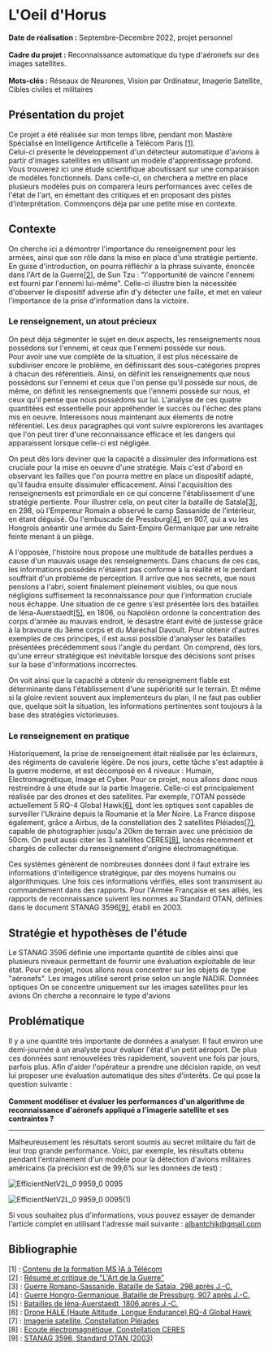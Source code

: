 # L'Oeil d'Horus

**Date de réalisation :** Septembre-Decembre 2022, projet personnel  
<br>
**Cadre du projet :** Reconnaissance automatique du type d'aéronefs sur des images satellites.  
<br>
**Mots-clés :** Réseaux de Neurones, Vision par Ordinateur, Imagerie Satellite, Cibles civiles et militaires  

## Présentation du projet
Ce projet a été réalisée sur mon temps libre, pendant mon Mastère Spécialisé en Intelligence Artificelle à Télécom Paris [[1]](#ref1).  
Celui-ci présente le développement d'un détecteur automatique d'avions à partir d'images satellites en utilisant un modèle d'apprentissage profond.
Vous trouverez ici une étude scientifique aboutissant sur une comparaison de modèles fonctionnels.
Dans celle-ci, on cherchera a mettre en place plusieurs modèles puis on comparera leurs performances avec celles de l'état de l'art, en émettant des critiques et en proposant des pistes d'interprétation. Commençons déja par une petite mise en contexte.  

## Contexte  
On cherche ici a démontrer l'importance du renseignement pour les armées, ainsi que son rôle dans la mise en place d'une stratégie pertiente. En guise d'introduction, on pourra réfléchir a la phrase suivante, énoncée dans l'Art de la Guerre[[2]](#ref2), de Sun Tzu : "l'opportunité de vaincre l'ennemi est fourni par l'ennemi lui-même". Celle-ci illustre bien la nécessitée d'observer le dispositif adverse afin d'y détecter une faille, et met en valeur l'importance de la prise d'information dans la victoire.  

### Le renseignement, un atout précieux  
On peut déja ségmenter le sujet en deux aspects, les renseignements nous possédons sur l'ennemi, et ceux que l'ennemi possède sur nous.  
Pour avoir une vue complète de la situation, il est plus nécessaire de subdiviser encore le problème, en définissant des sous-catégories propres à chacun des référentiels. Ainsi, on définit les renseignements que nous possèdons sur l'ennemi et ceux que l'on pense qu'il possède sur nous, de même, on définit les renseignements que l'ennemi possède sur nous, et ceux qu'il pense que nous possédons sur lui. L'analyse de ces quatre quantitées est essentielle pour appréhender le succès ou l'échec des plans mis en oeuvre. Interessons nous maintenant aux élements de notre référentiel. Les deux paragraphes qui vont suivre explorerons les avantages que l'on peut tirer d'une reconnaissance efficace et les dangers qui apparaissent lorsque celle-ci est négligée.  

On peut dès lors deviner que la capacité a dissimuler des informations est cruciale pour la mise en oeuvre d'une stratégie. Mais c'est d'abord en observant les failles que l'on pourra mettre en place un dispositif adapté, qu'il faudra ensuite dissimuler efficacement. Ainsi l'acquisition des renseignements est primordiale en ce qui concerne l'établissement d'une stratégie pertiente. Pour illustrer cela, on peut citer la bataille de Satala[[3]](#ref3), en 298, où l'Empereur Romain a observé le camp Sassanide de l'intérieur, en étant déguisé. Ou l'embuscade de Pressburg[[4]](#ref4), en 907, qui a vu les Hongrois anéantir une armée du Saint-Empire Germanique par une retraite feinte menant à un piège.  

A l'opposée, l'histoire nous propose une multitude de batailles perdues a cause d'un mauvais usage des renseignements. Dans chacuns de ces cas, les informations possédés n'étaient pas conforme à la réalité et le perdant souffrait d'un problème de perception. Il arrive que nos secrets, que nous pensions a l'abri, soient finalement pleinement visibles, ou que nous négligions suffisement la reconnaissance pour que l'information cruciale nous échappe. Une situation de ce genre s'est présentée lors des batailles de Iéna-Auerstaedt[[5]](#ref5), en 1806, où Napoléon ordonne la concentration des corps d'armée au mauvais endroit, le désastre étant évité de justesse grâce à la bravoure du 3ème corps et du Maréchal Davoult. Pour obtenir d'autres exemples de ces principes, il est aussi possible d'analyser les batailles présentées précédemment sous l'angle du perdant. On comprend, dès lors, qu'une erreur stratégique est inévitable lorsque des décisions sont prises sur la base d'informations incorrectes.  

On voit ainsi que la capacité a obtenir du renseignement fiable est déterminante dans l'établissement d'une supériorité sur le terrain. Et même si la gloire revient souvent aux implementeurs du plan, il ne faut pas oublier que, quelque soit la situation, les informations pertinentes sont toujours à la base des stratégies victorieuses.  

### Le renseignement en pratique  
Historiquement, la prise de renseignement était réalisée par les éclaireurs, des régiments de cavalerie légère. De nos jours, cette tâche s'est adaptée à la guerre moderne, et est décomposé en 4 niveaux : Humain, Electromagnétique, Image et Cyber. Pour ce projet, nous allons donc nous restreindre à une étude sur la partie Imagerie. Celle-ci est principalement réalisée par des drones et des satellites. Par exemple, l'OTAN possède actuellement 5 RQ-4 Global Hawk[[6]](#ref6), dont les optiques sont capables de surveiller l'Ukraine depuis la Roumanie et la Mer Noire. La France dispose également, grâce a Airbus, de la constellation des 2 satellites Pléiades[[7]](#ref7), capable de photographier jusqu'a 20km de terrain avec une précision de 50cm. On peut aussi citer les 3 satellites CERES[[8]](#ref8), lancés récemment et chargés de collecter du renseignement d'origine électromagnétique.

Ces systèmes génèrent de nombreuses données dont il faut extraire les informations d'intelligence stratégique, par des moyens humains ou algorithmiques. Une fois ces informations vérifiés, elles sont transmisent au commandement dans des rapports. Pour l'Armée Française et ses alliés, les rapports de reconnaissance suivent les normes au Standard OTAN, définies dans le document STANAG 3596[[9]](#ref9), établi en 2003.  

## Stratégie et hypothèses de l'étude
Le STANAG 3596 définie une importante quantité de cibles ainsi que plusieurs niveaux permettant de fournir une évaluation exploitable de leur état. Pour ce projet, nous allons nous concentrer sur les objets de type "aéronefs".
Les images utilisé seront prise selon un angle NADIR.
Données optiques
On se concentre uniquement sur les images satellites pour les avions
On cherche a reconnaire le type d'avions
<br>
## Problématique
Il y a une quantité très importante de données a analyser. Il faut environ une demi-journée à un analyste pour évaluer l'état d'un petit aéroport. De plus ces données sont renouvelées très rapidement, souvent une fois par jours, parfois plus.
Afin d'aider l'opérateur a prendre une décision rapide, on veut lui proposer une évaluation automatique des sites d'interêts.
Ce qui pose la question suivante : 
<br> <br>
**Comment modéliser et évaluer les performances d'un algorithme de reconnaissance d'aéronefs appliqué a l'imagerie satellite et ses contraintes ?**
<br>

_ _ _ _ _ _ _ _ _ _ _ _ _ _ _ _ _ _ _ _ _ _ _ _ _ _ _ _ _ _ _ _ _ _ _ _ _ _ _ _ _ _ _ _ _ _ _ _ _ _ _ _ _ _ _ _ _ _ _ _ _ _ _ _ _ _ _ _ _ _ _ _ _ _ _ _ _ _ _ _ _ 


Malheureusement les résultats seront soumis au secret militaire du fait de leur trop grande performance. Voici, par exemple, les résultats obtenu pendant l'entrainement d'un modèle pour la détection d'avions militaires américains (la précision est de 99,6% sur les données de test) : 

![EfficientNetV2L_0 9959_0 0095](https://user-images.githubusercontent.com/90097422/204082669-658562e3-bfe7-43ad-a545-48bd243e01f6.png)

![EfficientNetV2L_0 9959_0 0095(1)](https://user-images.githubusercontent.com/90097422/204082672-23b89528-88e6-45f0-9b1d-3a3c99e4275b.png)

Si vous souhaitez plus d'informations, vous pouvez essayer de demander l'article complet en utilisant l'adresse mail suivante : albantchik@gmail.com


## Bibliographie

<a name="ref1">[1]</a> : [Contenu de la formation MS IA à Télécom](https://www.telecom-paris.fr/fr/masteres-specialises/formation-intelligence-artificielle)  
<a name="ref2">[2]</a> : [Résumé et critique de "L'Art de la Guerre"](https://www.getstoryshots.com/fr/books/the-art-of-war-summary/)  
<a name="ref3">[3]</a> : [Guerre Romano-Sassanide, Bataille de Satala, 298 après J.-C.](https://www.youtube.com/watch?v=T2571JUYAlI)  
<a name="ref4">[4]</a> : [Guerre Hongro-Germanique, Bataille de Pressburg, 907 après J.-C.](https://www.youtube.com/watch?v=VHUSCs4Nacg)  
<a name="ref5">[5]</a> : [Batailles de Iéna-Auerstaedt, 1806 après J.-C.](https://www.youtube.com/watch?v=odPUHTJO8to)  
<a name="ref6">[6]</a> : [Drone HALE (Haute Altitude, Longue Endurance) RQ-4 Global Hawk](https://www.avionslegendaires.net/2022/10/actu/loeil-volant-des-allies/?fbclid=IwAR3BfqGRQXVCfEkrNRzq246XAnPmke6V6o_yU0kvRv0cZ_pFD8Ucmfd5fHQ)  
<a name="ref7">[7]</a> : [Imagerie satellite, Constellation Pléiades](https://www.intelligence-airbusds.com/imagery/constellation/pleiades/)  
<a name="ref8">[8]</a> : [Ecoute électromagnétique, Constellation CERES](https://www.defense.gouv.fr/drm/actualites/renseignement-dorigine-electromagnetique-satellites-ceres-france-se-dote-dun-systeme-unique-europe)  
<a name="ref9">[9]</a> : [STANAG 3596, Standard OTAN (2003)](https://infostore.saiglobal.com/en-us/standards/stanag-3596-2003-735625_saig_nato_nato_1786746/)  

